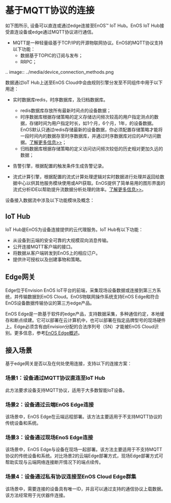 # 基于MQTT协议的连接

如下图所示, 设备可以直连或通过edge连接至EnOS™ IoT Hub。EnOS IoT Hub接受直连设备或edge通过MQTT协议进行通信。

- MQTT是一种轻量级基于TCP/IP的开源物联网协议。EnOS的MQTT协议支持以下功能：
  - 数据基于TOPIC的订阅与发布；
  - RRPC；

.. image:: ../media/device_connection_methods.png


数据通过IoT Hub上送至EnOS Cloud中会由规则引擎分发至不同组件中用于以下用途：

- 实时数据库redis，时序数据库，及归档数据库。
  - redis数据库存放所有最新时间点的设备数据；
  - 时序数据库根据存储策略的定义存储访问频次较高的用户指定测点的数据，存储时间为用户指定时长，如1个月，6个月，1年，的设备数据。EnOS默认只通过redis存储最新的设备数据，你必须配置存储策略才能将一段时间内的数据存至时序数据库，并通过时序数据库对应的API访问数据。[了解更多信息>>](/docs/data-asset/zh_CN/latest/learn/storage_policy_overview)；
  - 归档数据库根据存储策略的定义访问访问频次较低的历史相对更加久远的数据；

- 告警引擎，根据配置的触发条件生成告警记录。

- 流式计算引擎，根据配置的流式计算处理逻辑对实时数据进行处理并返回给数据中心以供其他服务模块使用或API获取。EnOS提供了简单易用的图形界面的流式分析IDE以帮助提升流数据分析处理的效率。[了解更多信息>>](/docs/data-asset/zh_CN/latest/learn/index)。

设备接入数据流中涉及以下功能模块及概念：

## IoT Hub<iothub>

IoT Hub是EnOS为设备连接提供的云代理服务。IoT Hub有以下功能：
- 从设备到云端的安全可靠的大规模双向消息传输。
- 公开连接MQTT客户端的接口。
- 将数据从客户端转发到EnOS上的相应订户。
- 提供许可授权以及创建事物和策略。

## Edge网关<edge>

Edge位于Envision EnOS IoT平台的前端，采集现场设备数据或连接到第三方系统，并传输数据到EnOS Cloud。EnOS物联网操作系统支持EnOS Edge和符合EnOS设备数据传输协议的第三方edge产品。

EnOS Edge是一款基于软件的edge产品，支持数据采集，多种通信约定，本地缓存和断点续建。它可以部署在云计算机中，也可以部署在指定品牌型号的现场硬件上。Edge必须含有由Envision分配的合法序列号（SN）才能被EnOS Cloud识别。更多信息，参考[EnOS Edge概述](https://www.envisioniot.com/docs/enos-edge/zh_CN/latest/edge_overview.html)。

## 接入场景<scenarios>

基于edge网关是否以及在何处使用连接，支持以下的连接方案：

### 场景1：设备通过MQTT协议直连至IoT Hub

此方法要求设备支持MQTT协议，适用于大多数智能IoT设备。

### 场景2：设备通过云端EnOS Edge连接

该场景中，EnOS Edge在云端远程部署。该方法主要适用于不支持MQTT协议的传统设备和系统。

### 场景3：设备通过现场EnoS Edge连接

该场景中，EnOS Edge与设备在现场一起部署。该方法主要适用于不支持MQTT协议的传统设备和系统。对比场景2的云端Edge部署方式，现场Edge部署方式可帮助实现与云端网络连接断开情况下的端点续传。

### 场景4：设备通过私有协议连接至EnOS Cloud Edge群集

该场景中，需要连接的设备具有唯一ID，并且可以通过支持的通信协议上载数据。该方法经常用于光伏器件连接。
